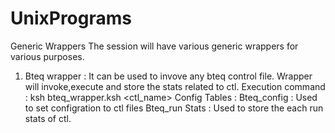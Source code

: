 # UnixPrograms
Generic Wrappers
The session will have various generic wrappers for various purposes.
1. Bteq wrapper : It can be used to invove any bteq control file.
                  Wrapper will invoke,execute and store the stats related to ctl.
Execution command : ksh bteq_wrapper.ksh <ctl_name>
Config Tables : Bteq_config : Used to set configration to ctl files
                Bteq_run Stats : Used to store the each run stats of ctl.
                
